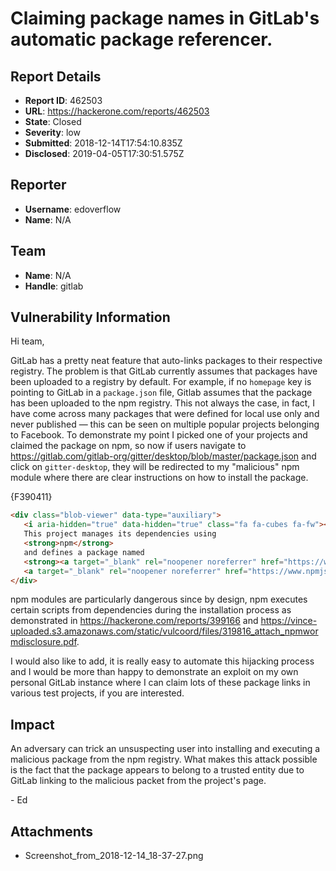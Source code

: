 # Claiming package names in GitLab's automatic package referencer.

## Report Details
- **Report ID**: 462503
- **URL**: https://hackerone.com/reports/462503
- **State**: Closed
- **Severity**: low
- **Submitted**: 2018-12-14T17:54:10.835Z
- **Disclosed**: 2019-04-05T17:30:51.575Z

## Reporter
- **Username**: edoverflow
- **Name**: N/A

## Team
- **Name**: N/A
- **Handle**: gitlab

## Vulnerability Information
Hi team,

GitLab has a pretty neat feature that auto-links packages to their respective registry. The problem is that GitLab currently assumes that packages have been uploaded to a registry by default. For example, if no `homepage` key is pointing to GitLab in a `package.json` file, Gitlab assumes that the package has been uploaded to the npm registry. This not always the case, in fact, I have come across many packages that were defined for local use only and never published — this can be seen on multiple popular projects belonging to Facebook. To demonstrate my point I picked one of your projects and claimed the package on npm, so now if users navigate to https://gitlab.com/gitlab-org/gitter/desktop/blob/master/package.json and click on `gitter-desktop`, they will be redirected to my "malicious" npm module where there are clear instructions on how to install the package.

{F390411}

```html
<div class="blob-viewer" data-type="auxiliary">
   <i aria-hidden="true" data-hidden="true" class="fa fa-cubes fa-fw"></i>
   This project manages its dependencies using
   <strong>npm</strong>
   and defines a package named
   <strong><a target="_blank" rel="noopener noreferrer" href="https://www.npmjs.com/package/gitter-desktop">gitter-desktop</a></strong>.
   <a target="_blank" rel="noopener noreferrer" href="https://www.npmjs.com/">Learn more</a>
</div>
```

npm modules are particularly dangerous since by design, npm executes certain scripts from dependencies during the installation process as demonstrated in https://hackerone.com/reports/399166 and https://vince-uploaded.s3.amazonaws.com/static/vulcoord/files/319816_attach_npmwormdisclosure.pdf.

I would also like to add, it is really easy to automate this hijacking process and I would be more than happy to demonstrate an exploit on my own personal GitLab instance where I can claim lots of these package links in various test projects, if you are interested.

## Impact

An adversary can trick an unsuspecting user into installing and executing a malicious package from the npm registry. What makes this attack possible is the fact that the package appears to belong to a trusted entity due to GitLab linking to the malicious packet from the project's page.

\- Ed

## Attachments
- Screenshot_from_2018-12-14_18-37-27.png
